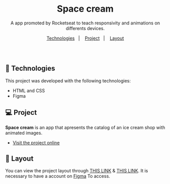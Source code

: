 <h1 align="center">Space cream</h1>

<p align="center">
  A app promoted by Rocketseat to teach responsivity and animations on differents devices.
 <br/>
</p>

<p align="center">
  <a href="#-Technologies">Technologies</a>&nbsp;&nbsp;&nbsp;|&nbsp;&nbsp;&nbsp;
  <a href="#-Project">Project</a>&nbsp;&nbsp;&nbsp;|&nbsp;&nbsp;&nbsp;
  <a href="#-Layout">Layout</a>
  
</p>



<br>

<p align="center">
<img src="https://media.giphy.com/media/v1.Y2lkPTc5MGI3NjExNjI1NGMwMzNhNTk1YjU0NjBkOWE2ODI5OTJjMjI3MTEwNjFmNjM2MSZjdD1n/5Y9G0VEn5m5Rs7Lma7/giphy.gif" alt="">
</p>




## 🚀 Technologies

This project was developed with the following technologies:


- HTML and CSS
- Figma

## 💻 Project

**Space cream** is an app that apresents the catalog of an ice cream shop with animated images.


- [Visit the project online](https://jocabadasss.github.io/Space-cream/)

## 🔖 Layout


 You can view the project layout through [THIS LINK](<https://www.figma.com/file/drBBktNRdtCIUiN4cZk4yo/Stage-03---Mobile-First/duplicate>) & [THIS LINK](<https://www.figma.com/file/pddZCuQIRLjk5dEHQ4L4YR/Stage-03---Grid-com-anima%C3%A7%C3%B5es/duplicate>). It is necessary to have a account on  [Figma](https://figma.com) To access.
